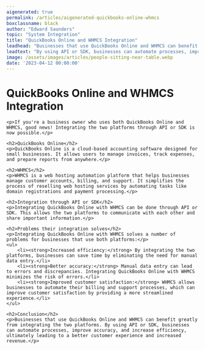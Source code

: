 ```yaml
---
aigenerated: true
permalink: /articles/aigenerated-quickbooks-online-whmcs
boxclassname: black
author: "Edward Saunders"
topic: "System Integration"
title: "QuickBooks Online and WHMCS Integration"
leadhead: "Businesses that use QuickBooks Online and WHMCS can benefit greatly from integrating the two platforms"
leadtext: "By using API or SDK, businesses can automate processes, improve accuracy, and increase efficiency, ultimately leading to a better customer experience and increased revenue."
image: /assets/images/articles/people-sitting-near-table.webp
date: '2023-04-12 00:00:00'
---
```

<div class="arttext">	<h1>QuickBooks Online and WHMCS Integration</h1>
	
	<p>If you're a business owner who uses both QuickBooks Online and WHMCS, good news! Integrating the two platforms through API or SDK is now possible.</p>

	<h2>QuickBooks Online</h2>
	<p>QuickBooks Online is a cloud-based accounting software designed for small businesses. It allows users to manage invoices, track expenses, and prepare reports from anywhere.</p>

	<h2>WHMCS</h2>
	<p>WHMCS is a web hosting automation platform that helps businesses manage customer accounts, billing, and support. It simplifies the process of reselling web hosting services by automating tasks like domain registrations and payment processing.</p>

	<h2>Integration through API or SDK</h2>
	<p>Integrating QuickBooks Online with WHMCS can be done through API or SDK. This allows the two platforms to communicate with each other and share important information.</p>

	<h2>Problems their integration solves</h2>
	<p>Integrating QuickBooks Online with WHMCS solves a number of problems for businesses that use both platforms:</p>
	<ul>
		<li><strong>Increased efficiency:</strong> By integrating the two platforms, businesses can save time by eliminating the need for manual data entry.</li>
		<li><strong>Better accuracy:</strong> Manual data entry can lead to errors and discrepancies. Integrating QuickBooks Online with WHMCS minimizes the risk of errors.</li>
		<li><strong>Improved customer satisfaction:</strong> WHMCS allows businesses to automate their billing and support processes, which can improve customer satisfaction by providing a more streamlined experience.</li>
	</ul>

	<h2>Conclusion</h2>
	<p>Businesses that use QuickBooks Online and WHMCS can benefit greatly from integrating the two platforms. By using API or SDK, businesses can automate processes, improve accuracy, and increase efficiency, ultimately leading to a better customer experience and increased revenue.</p>
</div>